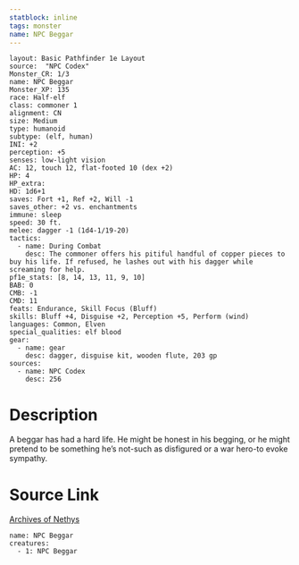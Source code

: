```yaml
---
statblock: inline
tags: monster
name: NPC Beggar
---
```

```statblock
layout: Basic Pathfinder 1e Layout
source:  "NPC Codex"
Monster_CR: 1/3
name: NPC Beggar
Monster_XP: 135
race: Half-elf
class: commoner 1
alignment: CN
size: Medium
type: humanoid
subtype: (elf, human)
INI: +2
perception: +5
senses: low-light vision
AC: 12, touch 12, flat-footed 10 (dex +2)
HP: 4
HP_extra: 
HD: 1d6+1
saves: Fort +1, Ref +2, Will -1
saves_other: +2 vs. enchantments
immune: sleep
speed: 30 ft.
melee: dagger -1 (1d4-1/19-20)
tactics:
  - name: During Combat
    desc: The commoner offers his pitiful handful of copper pieces to buy his life. If refused, he lashes out with his dagger while screaming for help.
pf1e_stats: [8, 14, 13, 11, 9, 10]
BAB: 0
CMB: -1
CMD: 11
feats: Endurance, Skill Focus (Bluff)
skills: Bluff +4, Disguise +2, Perception +5, Perform (wind) 
languages: Common, Elven
special_qualities: elf blood
gear:
  - name: gear
    desc: dagger, disguise kit, wooden flute, 203 gp
sources:
  - name: NPC Codex
    desc: 256
```
# Description
A beggar has had a hard life. He might be honest in his begging, or he might pretend to be something he’s not-such as disfigured or a war hero-to evoke sympathy.
# Source Link
[Archives of Nethys](https://aonprd.com/NPCDisplay.aspx?ItemName=Beggar)
```encounter-table
name: NPC Beggar
creatures:
  - 1: NPC Beggar
```
